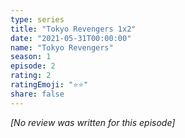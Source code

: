 ```yaml
---
type: series
title: "Tokyo Revengers 1x2"
date: "2021-05-31T00:00:00"
name: "Tokyo Revengers"
season: 1
episode: 2
rating: 2
ratingEmoji: "⭐️⭐️"
share: false
---
```


*[No review was written for this episode]*
